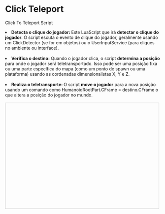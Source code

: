 # Click Teleport
Click To Teleport Script

<li><b>Detecta o clique do jogador: </b>Este LuaScript que irá <b>detectar o clique do jogador</b>. O script escuta o evento de clique do jogador, geralmente usando um ClickDetector (se for em objetos) ou o UserInputService (para cliques no ambiente ou interface).</li>

<br>

<li><b>Verifica o destino:</b> Quando o jogador clica, o script <b>determina a posição</b> para onde o jogador será teletransportado. Isso pode ser uma posição fixa ou uma parte específica do mapa (como um ponto de spawn ou uma plataforma) usando as cordenadas dimensionalistas X, Y e Z.</li>

<br>

<li><b>Realiza o teletransporte: </b> O script <b>move o jogador</b> para a nova posição usando um comando como HumanoidRootPart.CFrame = destino.CFrame o que altera a posição do jogador no mundo.</li>

<br>



<img scr="https://scriptblox.com/images/script/2042260-1735239043596.png" height=345 width=500> 


         

